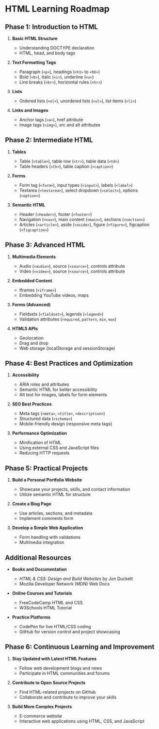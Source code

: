 # HTML Learning Roadmap

## Phase 1: Introduction to HTML

1. **Basic HTML Structure**
   - Understanding DOCTYPE declaration
   - HTML, head, and body tags

2. **Text Formatting Tags**
   - Paragraph (`<p>`), headings (`<h1>` to `<h6>`)
   - Bold (`<b>`), italic (`<i>`), underline (`<u>`)
   - Line breaks (`<br>`), horizontal rules (`<hr>`)

3. **Lists**
   - Ordered lists (`<ol>`), unordered lists (`<ul>`), list items (`<li>`)

4. **Links and Images**
   - Anchor tags (`<a>`), href attribute
   - Image tags (`<img>`), src and alt attributes

## Phase 2: Intermediate HTML

1. **Tables**
   - Table (`<table>`), table row (`<tr>`), table data (`<td>`)
   - Table headers (`<th>`), table caption (`<caption>`)

2. **Forms**
   - Form tag (`<form>`), input types (`<input>`), labels (`<label>`)
   - Textarea (`<textarea>`), select dropdown (`<select>`), options (`<option>`)

3. **Semantic HTML**
   - Header (`<header>`), footer (`<footer>`)
   - Navigation (`<nav>`), main content (`<main>`), sections (`<section>`)
   - Articles (`<article>`), aside (`<aside>`), figure (`<figure>`), figcaption (`<figcaption>`)

## Phase 3: Advanced HTML

1. **Multimedia Elements**
   - Audio (`<audio>`), source (`<source>`), controls attribute
   - Video (`<video>`), source (`<source>`), controls attribute

2. **Embedded Content**
   - Iframes (`<iframe>`)
   - Embedding YouTube videos, maps

3. **Forms (Advanced)**
   - Fieldsets (`<fieldset>`), legends (`<legend>`)
   - Validation attributes (`required`, `pattern`, `min`, `max`)

4. **HTML5 APIs**
   - Geolocation
   - Drag and drop
   - Web storage (localStorage and sessionStorage)

## Phase 4: Best Practices and Optimization

1. **Accessibility**
   - ARIA roles and attributes
   - Semantic HTML for better accessibility
   - Alt text for images, labels for form elements

2. **SEO Best Practices**
   - Meta tags (`<meta>`, `<title>`, `<description>`)
   - Structured data (`<schema>`)
   - Mobile-friendly design (responsive meta tags)

3. **Performance Optimization**
   - Minification of HTML
   - Using external CSS and JavaScript files
   - Reducing HTTP requests

## Phase 5: Practical Projects

1. **Build a Personal Portfolio Website**
   - Showcase your projects, skills, and contact information
   - Utilize semantic HTML for structure

2. **Create a Blog Page**
   - Use articles, sections, and metadata
   - Implement comments form

3. **Develop a Simple Web Application**
   - Form handling with validations
   - Multimedia integration

## Additional Resources

- **Books and Documentation**
  - *HTML & CSS: Design and Build Websites* by Jon Duckett
  - Mozilla Developer Network (MDN) Web Docs

- **Online Courses and Tutorials**
  - FreeCodeCamp HTML and CSS
  - W3Schools HTML Tutorial

- **Practice Platforms**
  - CodePen for live HTML/CSS coding
  - GitHub for version control and project showcasing

## Phase 6: Continuous Learning and Improvement

1. **Stay Updated with Latest HTML Features**
   - Follow web development blogs and news
   - Participate in HTML communities and forums

2. **Contribute to Open Source Projects**
   - Find HTML-related projects on GitHub
   - Collaborate and contribute to improve your skills

3. **Build More Complex Projects**
   - E-commerce website
   - Interactive web applications using HTML, CSS, and JavaScript
